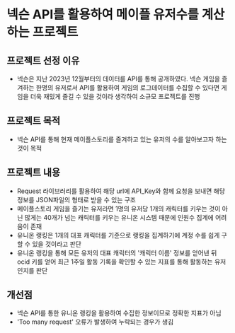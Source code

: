 # 넥슨 API를 활용하여 메이플 유저수를 계산하는 프로젝트

## 프로젝트 선정 이유
- 넥슨은 지난 2023년 12월부터의 데이터를 API를 통해 공개하였다. 넥슨 게임을 즐겨하는 한명의 유저로서 API를 활용하여 게임의 로그데이터를 수집할 수 있다면 게임을 더욱 재밌게 즐길 수 있을 것이라 생각하여 소규모 프로젝트를 진행

## 프로젝트 목적
- 넥슨 API를 통해 현재 메이플스토리를 즐겨하고 있는 유저의 수를 알아보고자 하는 것이 목적

## 프로젝트 내용
- Request 라이브러리를 활용하여 해당 url에 API_Key와 함께 요청을 보내면 해당 정보를 JSON파일의 형태로 받을 수 있는 구조
- 메이플스토리 게임을 즐기는 유저라면 1명의 유저당 1개의 캐릭터를 키우는 것이 아닌 많게는 40개가 넘는 캐릭터를 키우는 유니온 시스템 때문에 인원수 집계에 어려움이 존재
- 유니온 랭킹은 1개의 대표 캐릭터를 기준으로 랭킹을 집계하기에 계정 수를 쉽게 구할 수 있을 것이라고 판단
- 유니온 랭킹을 통해 모든 유저의 대표 캐릭터의 '캐릭터 이름' 정보를 얻어낸 뒤 ocid 키를 얻어 최근 1주일 활동 기록을 확인할 수 있는 지표를 통해 활동하는 유저인지를 판단

## 개선점
- 넥슨 API를 통한 유니온 랭킹을 활용하여 수집한 정보이므로 정확한 지표가 아님 
- 'Too many request' 오류가 발생하여 누락되는 경우가 생김
